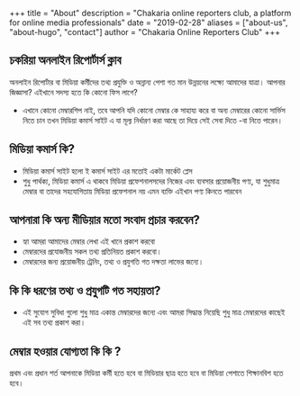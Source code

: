 +++
title = "About"
description = "Chakaria online reporters club, a platform for online media professionals"
date = "2019-02-28"
aliases = ["about-us", "about-hugo", "contact"]
author = "Chakaria Online Reporters Club"
+++

## চকরিয়া অনলাইন রিপোর্টার্স ক্লাব
অনলাইন রিপোর্টার বা মিডিয়া কর্মীদের তথ্য প্রযুক্তি ও অন্নান্য পেশা গত মান উন্নয়নের লক্ষ্যে আমাদের যাত্রা।
আপনার জিজ্ঞাসা?
এইখানে সদস্য হতে কি কোনো ফিস লাগে?    
- এখানে কোনো মেম্বারশিপ নাই, তবে আপনি যদি কোনো মেম্বার কে সাহায্য করে বা অন্য মেম্বারের কোনো সার্ভিস নিতে চান তখন মিডিয়া কমার্স সাইট এ যা মূল্য নির্ধারণ করা আছে তা দিয়ে সেই সেবা দিতে -বা নিতে পারেন।

## মিডিয়া কমার্স কি?

- মিডিয়া কমার্স সাইট হলো ই কমার্স সাইট এর মতোই একটা মার্কেট প্লেস
- শুধু পার্থক্য, মিডিয়া কমার্স এ থাকবে মিডিয়া প্রফেশনালসদের নিজের এবং ব্যবসার প্রয়োজনীয় পণ্য, যা শুধুমাত্র মেম্বার বা তাদের সহযোগিতায় মিডিয়া প্রফেশনাল নয় এমন ব্যক্তি এইখান পণ্য কিনতে পারবেন

## আপনারা কি অন্য মীডিয়ার মতো সংবাদ প্রচার করবেন?

- হ্যা আমরা আমাদের মেম্বার লেখা এই খানে প্রকাশ করবো
- মেম্বারদের প্রযোজনীয় সকল তথ্য প্রতিনিয়ত প্রকাশ করবো।
- মেম্বারদের জন্য প্রয়োজনীয় ট্রেনিং, তথ্য ও প্ৰযুগতি গত দক্ষতা লাভের জন্যে।

## কি কি ধরণের তথ্য ও প্রযুগটি গত সহায়তা?

- এই সুযোগ সুবিধা গুলো শুধু মাত্র একান্ত মেম্বারদের জন্যে এবং আমরা সিদ্ধান্ত নিয়েছি শুধু মাত্র মেম্বারদের কাছেই এই সব তথ্য প্রকাশ করা।

## মেম্বার হওয়ার যোগ্যতা কি কি ?

প্রথম এবং প্রধান শর্ত আপনাকে মিডিয়া কর্মী হতে হবে বা মিডিয়ার ছাত্র হতে হবে বা মিডিয়া পেশাতে শিক্ষানবিশ হতে হবে।
